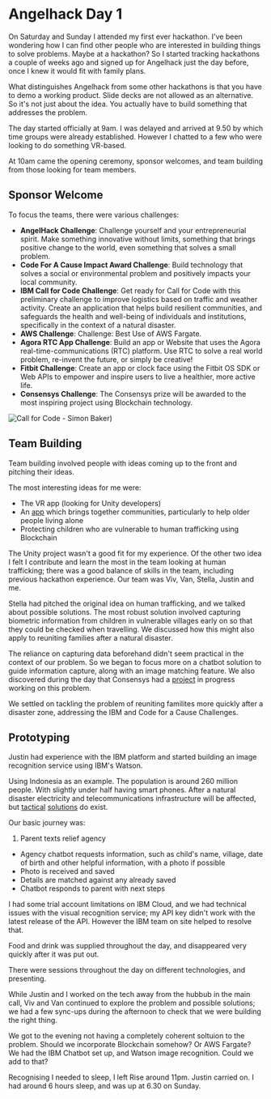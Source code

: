 # Angelhack Day 1

On Saturday and Sunday I attended my first ever hackathon. I've been wondering how I can find other people who are interested in building things to solve problems. Maybe at a hackathon? So I started tracking hackathons a couple of weeks ago and signed up for Angelhack just the day before, once I knew it would fit with family plans.

What distinguishes Angelhack from some other hackathons is that you have to demo a working product. Slide decks are not allowed as an alternative. So it's not just about the idea. You actually have to build something that addresses the problem.

The day started officially at 9am. I was delayed and arrived at 9.50 by which time groups were already established. However I chatted to a few who were looking to do something VR-based. 

At 10am came the opening ceremony, sponsor welcomes, and team building from those looking for team members. 

## Sponsor Welcome

To focus the teams, there were various challenges:

* **AngelHack Challenge**: Challenge yourself and your entrepreneurial spirit. Make something innovative without limits, something that brings positive change to the world, even something that solves a small problem.
* **Code For A Cause Impact Award Challenge**: Build technology that solves a social or environmental problem and positively impacts your local community.
* **IBM Call for Code Challenge**: Get ready for Call for Code with this preliminary challenge to improve logistics based on traffic and weather activity. Create an application that helps build resilient communities, and safeguards the health and well-being of individuals and institutions, specifically in the context of a natural disaster.
* **AWS Challenge**: Challenge: Best Use of AWS Fargate.
* **Agora RTC App Challenge**: Build an app or Website that uses the Agora real-time-communications (RTC) platform. Use RTC to solve a real world problem, re-invent the future, or simply be creative!
* **Fitbit Challenge**: Create an app or clock face using the Fitbit OS SDK or Web APIs to empower and inspire users to live a healthier, more active life.
* **Consensys Challenge**: The Consensys prize will be awarded to the most inspiring project using Blockchain technology.

![Call for Code - Simon Baker]({{site.url}}/assets/call-for-code.png))

## Team Building

Team building involved people with ideas coming up to the front and pitching their ideas. 

The most interesting ideas for me were:

* The VR app (looking for Unity developers)
* An [app](https://helpific.com/) which brings together communities, particularly to help older people living alone
* Protecting children who are vulnerable to human trafficking using Blockchain

The Unity project wasn't a good fit for my experience. Of the other two idea I felt I contribute and learn the most in the team looking at human trafficking; there was a good balance of skills in the team, including previous hackathon experience. Our team was Viv, Van, Stella, Justin and me. 

Stella had pitched the original idea on human trafficking, and we talked about possible solutions. The most robust solution involved capturing biometric information from children in vulnerable villages early on so that they could be checked when travelling. We discussed how this might also apply to reuniting families after a natural disaster.  

The reliance on capturing data beforehand didn't seem practical in the context of our problem. So we began to focus more on a chatbot solution to guide information capture, along with an image matching feature. We also discovered during the day that Consensys had a [project](https://www.un.org/press/en/2018/pi2224.doc.htm) in progress working on this problem.

We settled on tackling the problem of reuniting familites more quickly after a disaster zone, addressing the IBM and Code for a Cause Challenges. 

## Prototyping

Justin had experience with the IBM platform and started building an image recognition service using IBM's Watson. 

Using Indonesia as an example. The population is around 260 million people. With slightly under half having smart phones. After a natural disaster electricity and telecommunications infrastructure will be affected, but [tactical](https://www.bbc.co.uk/news/business-34715962) [solutions](https://eu.usatoday.com/story/tech/columnist/baig/2018/03/16/hurricane-wipes-out-cell-phone-service-here-comes-200-pound-drone/419614002/) do exist.

Our basic journey was:

1. Parent texts relief agency
* Agency chatbot requests information, such as child's name, village, date of birth and other helpful information, with a photo if possible
* Photo is received and saved
* Details are matched against any already saved
* Chatbot responds to parent with next steps

I had some trial account limitations on IBM Cloud, and we had technical issues with the visual recognition service; my API key didn't work with the latest release of the API. However the IBM team on site helped to resolve that.

Food and drink was supplied throughout the day, and disappeared very quickly after it was put out. 

There were sessions throughout the day on different technologies, and presenting.

While Justin and I worked on the tech away from the hubbub in the main call, Viv and Van continued to explore the problem and possible solutions; we had a few sync-ups during the afternoon to check that we were building the right thing.

We got to the evening not having a completely coherent soltuion to the problem. Should we incorporate Blockchain somehow? Or AWS Fargate? We had the IBM Chatbot set up, and Watson image recognition. Could we add to that?

Recognising I needed to sleep, I left Rise around 11pm. Justin carried on. I had around 6 hours sleep, and was up at 6.30 on Sunday.
